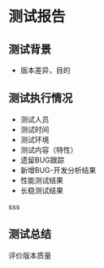 # 测试报告
## 测试背景
- 版本差异，目的
## 测试执行情况
- 测试人员 
- 测试时间
- 测试环境
- 测试内容（特性）
- 遗留BUG跟踪
- 新增BUG-开发分析结果
- 性能测试结果
- 长稳测试结果

sss
## 测试总结
评价版本质量
